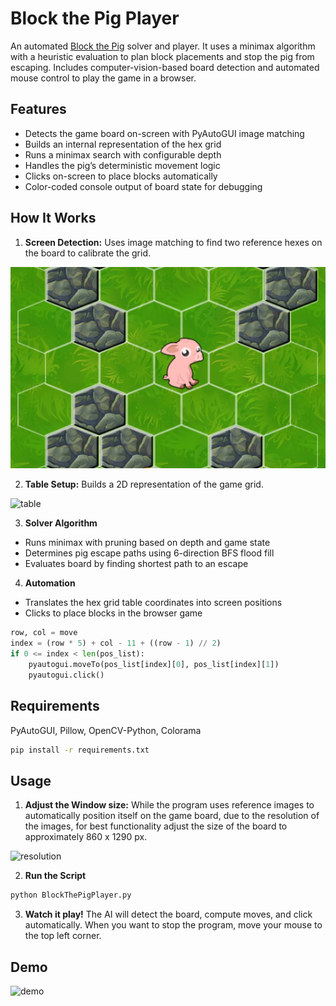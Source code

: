 # Block the Pig Player
An automated [Block the Pig](https://www.coolmathgames.com/0-block-the-pig#immersiveModal) solver and player. It uses a minimax algorithm with a heuristic evaluation to plan block placements and stop the pig from escaping. Includes computer-vision-based board detection and automated mouse control to play the game in a browser.

## Features
- Detects the game board on-screen with PyAutoGUI image matching
- Builds an internal representation of the hex grid
- Runs a minimax search with configurable depth
- Handles the pig’s deterministic movement logic
- Clicks on-screen to place blocks automatically
- Color-coded console output of board state for debugging

## How It Works
1. **Screen Detection:** Uses image matching to find two reference hexes on the board to calibrate the grid.
   
![screen](https://github.com/JBen3560/BlockThePig/blob/main/readme%20media/btp.png)

2. **Table Setup:** Builds a 2D representation of the game grid.

![table]()

3. **Solver Algorithm**
- Runs minimax with pruning based on depth and game state
- Determines pig escape paths using 6-direction BFS flood fill
- Evaluates board by finding shortest path to an escape

4. **Automation**
- Translates the hex grid table coordinates into screen positions
- Clicks to place blocks in the browser game
```python
row, col = move
index = (row * 5) + col - 11 + ((row - 1) // 2)
if 0 <= index < len(pos_list):
    pyautogui.moveTo(pos_list[index][0], pos_list[index][1])
    pyautogui.click()
```

## Requirements
PyAutoGUI, Pillow, OpenCV-Python, Colorama
```bash
pip install -r requirements.txt
```

## Usage
1. **Adjust the Window size:** While the program uses reference images to automatically position itself on the game board, due to the resolution of the images, for best functionality adjust the size of the board to approximately 860 x 1290 px.

![resolution]()

2. **Run the Script**
```bash
python BlockThePigPlayer.py
```

3. **Watch it play!** The AI will detect the board, compute moves, and click automatically. When you want to stop the program, move your mouse to the top left corner.

## Demo
![demo]()